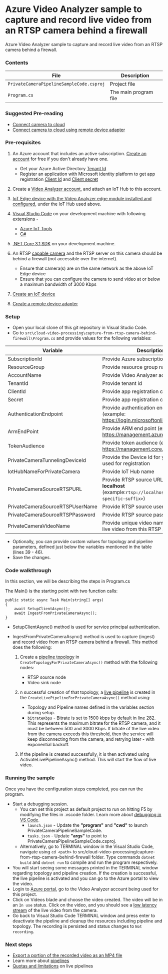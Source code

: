 # Azure Video Analyzer sample to capture and record live video from an RTSP camera behind a firewall  

Azure Video Analyzer sample to capture and record live video from an RTSP camera behind a firewall. 

### Contents

| File             | Description                                                   |
|-------------------------|---------------------------------------------------------------|
| `PrivateCameraPipelineSampleCode.csproj`| Project file                                                 |
| `Program.cs`            | The main program file                                         |

### Suggested Pre-reading
* [Connect camera to cloud](https://docs.microsoft.com/azure/azure-video-analyzer/video-analyzer-docs/cloud/connect-cameras-to-cloud)
* [Connect camera to cloud using remote device adapter](https://docs.microsoft.com/azure/azure-video-analyzer/video-analyzer-docs/cloud/use-remote-device-adapter)

### Pre-requisites

1. An Azure account that includes an active subscription. [Create an account](https://azure.microsoft.com/free/?WT.mc_id=A261C142F) for free if you don't already have one.
    * Get your Azure Active Directory [Tenant Id](https://docs.microsoft.com/azure/active-directory/fundamentals/active-directory-how-to-find-tenant)
    * Register an application with Microsoft identity platform to get app registration [Client Id](https://docs.microsoft.com/azure/active-directory/develop/quickstart-register-app#register-an-application) and [Client secret](https://docs.microsoft.com/azure/active-directory/develop/quickstart-register-app#add-a-client-secret)

1. Create a [Video Analyzer account](https://docs.microsoft.com/azure/azure-video-analyzer/video-analyzer-docs/create-video-analyzer-account?tabs=portal), and attach an IoT Hub to this account.

1.  [IoT Edge device with the Video Analyzer edge module installed and configured](https://docs.microsoft.com/azure/azure-video-analyzer/video-analyzer-docs/edge/deploy-iot-edge-device), under the IoT Hub used above.

1. [Visual Studio Code](https://code.visualstudio.com/) on your development machine with following extensions -
    * [Azure IoT Tools](https://marketplace.visualstudio.com/items?itemName=vsciot-vscode.azure-iot-tools)
    * [C#](https://marketplace.visualstudio.com/items?itemName=ms-dotnettools.csharp)

1. [.NET Core 3.1 SDK](https://dotnet.microsoft.com/download/dotnet-core/3.1) on your development machine.

1. An RTSP [capable camera](https://aka.ms/service-supported-cameras) and the RTSP server on this camera should be behind a firewall (not accessible over the internet).
    * Ensure that camera(s) are on the same network as the above IoT Edge device
    * Ensure that you can configure the camera to send video at or below a maximum bandwidth of 3000 Kbps

1. [Create an IoT device](https://docs.microsoft.com/azure/azure-video-analyzer/video-analyzer-docs/cloud/use-remote-device-adapter#create-an-iot-device)

1. [Create a remote device adapter](https://docs.microsoft.com/azure/azure-video-analyzer/video-analyzer-docs/cloud/use-remote-device-adapter#create-a-remote-device-adapter)

### Setup

- Open your local clone of this git repository in Visual Studio Code.
- Go to `src\cloud-video-processing\capture-from-rtsp-camera-behind-firewall\Program.cs` and provide values for the following variables:

| Variable       | Description                                |
|----------------------|--------------------------------------------|
| SubscriptionId | Provide Azure subscription Id    |
| ResourceGroup | Provide resource group name |
| AccountName | Provide Video Analyzer account name |
| TenantId | Provide tenant id |
| ClientId | Provide app registration client id |
| Secret | Provide app registration client secret |
| AuthenticationEndpoint | Provide authentication end point (example: https://login.microsoftonline.com) |
| ArmEndPoint | Provide ARM end point (example: https://management.azure.com) |
| TokenAudience | Provide token audience (example: https://management.core.windows.net) |
| PrivateCameraTunnelingDeviceId | Provide the Device Id for your camera used for registration |
| IotHubNameForPrivateCamera | Provide IoT Hub name |
| PrivateCameraSourceRTSPURL | Provide RTSP source URL specified as **localhost** (example:`rtsp://localhost:554/<camera-specific-suffix>`)  |
| PrivateCameraSourceRTSPUserName | Provide RTSP source username |
| PrivateCameraSourceRTSPPassword | Provide RTSP source password |
| PrivateCameraVideoName | Provide unique video name to capture live video from this RTSP source |

- Optionally, you can provide custom values for topology and pipeline parameters, defined just below the variables mentioned in the table (lines 39 - 46).
- Save the changes.

### Code walkthrough

In this section, we will be describing the steps in Program.cs

The Main() is the starting point with two function calls:

```
public static async Task Main(string[] args)
{
    await SetupClientAsync();
    await IngestFromPrivateCameraAsync();
}
```

- SetupClientAsync() method is used for service principal authentication.
- IngestFromPrivateCameraAsync() method is used to capture (ingest) and record video from an RTSP camera behind a firewall. This method does the following:

    1. Create a [pipeline topology](https://docs.microsoft.com/azure/azure-video-analyzer/video-analyzer-docs/pipeline) in `CreateTopologyForPrivateCameraAsync()` method with the following nodes:
        *  RTSP source node
        *  Video sink node

    1. n successful creation of that topology, a [live pipeline](https://docs.microsoft.com/azure/azure-video-analyzer/video-analyzer-docs/pipeline) is created in the `CreateLivePipelineForPrivateCameraAsync()` method using: 
        * Topology and Pipeline names defined in the variables section during setup.
        *  `bitrateKbps` - Bitrate is set to 1500 kbps by default in line 282. This represents the maximum bitrate for the RTSP camera, and it must be between 500 and 3000 Kbps. If bitrate of the live video from the camera exceeds this threshold, then the service will keep disconnecting from the camera, and retrying later - with exponential backoff.

    1. If the pipeline is created successfully, it is then activated using ActivateLivePipelineAsync() method. This will start the flow of live video.

### Running the sample

Once you have the configuration steps completed, you can run the program.

- Start a debugging session. 
    * You can set this project as default project to run on hitting F5 by modifying the files in .vscode folder. Learn more about [debugging in VS Code](https://github.com/OmniSharp/omnisharp-vscode/blob/master/debugger-launchjson.md).
        * `launch.json` - Update the **"program"** and **"cwd"** to launch PrivateCameraPipelineSampleCode.
        * `tasks.json` - Update **"args"** to point to PrivateCameraPipelineSampleCode.csproj.
    * Alternatively, go to TERMINAL window in the Visual Studio Code, navigate using `cd <path>` to src/cloud-video-processing/capture-from-rtsp-camera-behind-firewall folder. Type commands `dotnet build` and `dotnet run` to compile and run the program respectively.
- You will start seeing some messages printed in the TERMINAL window regarding topology and pipeline creation. If the creation is successful, the live pipeline is activated and you can go to the Azure portal to view the video.
- Login to [Azure portal](https://portal.azure.com/), go to the Video Analyzer account being used for this project.
- Click on Videos blade and choose the video created. The video will be in an `In use` status.  Click on the video, and you should see a [low latency stream](https://docs.microsoft.com/azure/azure-video-analyzer/video-analyzer-docs/playback-recordings-how-to#low-latency-streaming) of the live video from the camera.
- Go back to Visual Studio Code TERMINAL window and press enter to deactivate the pipeline and cleanup the resources including pipeline and topology. The recording is persisted and status changes to `Not recording`.

### Next steps

- [Export a portion of the recorded video as an MP4 file](./src/video-export)
- Learn more about [pipelines](https://docs.microsoft.com/azure/azure-video-analyzer/video-analyzer-docs/pipeline)
- [Quotas and limitations](https://aka.ms/livequota) on live pipelines
